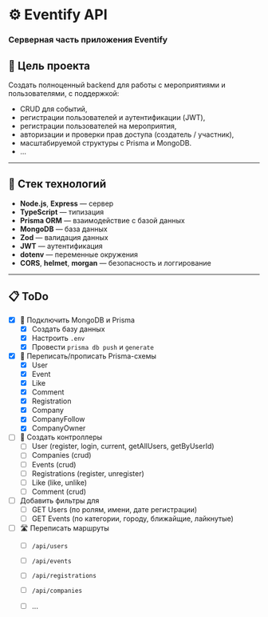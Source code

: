 # ⚙️ Eventify API

### Серверная часть приложения Eventify

## 🎯 Цель проекта

Создать полноценный backend для работы с мероприятиями и пользователями, с поддержкой:
- CRUD для событий,
- регистрации пользователей и аутентификации (JWT),
- регистрации пользователей на мероприятия,
- авторизации и проверки прав доступа (создатель / участник),
- масштабируемой структуры с Prisma и MongoDB.
- ...

---

## 🧩 Стек технологий

- **Node.js**, **Express** — сервер
- **TypeScript** — типизация
- **Prisma ORM** — взаимодействие с базой данных
- **MongoDB** — база данных
- **Zod** — валидация данных
- **JWT** — аутентификация
- **dotenv** — переменные окружения
- **CORS**, **helmet**, **morgan** — безопасность и логгирование

---

## 📋 ToDo

- [x] 🔌 Подключить MongoDB и Prisma
  - [x] Создать базу данных
  - [x] Настроить `.env`
  - [x] Провести `prisma db push` и `generate`

- [x] 🧱 Переписать/прописать Prisma-схемы
  - [x] User
  - [x] Event
  - [x] Like
  - [x] Comment
  - [x] Registration
  - [x] Company
  - [x] CompanyFollow
  - [x] CompanyOwner

- [ ] 🧠 Создать контроллеры
  - [ ] User (register, login, current, getAllUsers, getByUserId)
  - [ ] Companies (crud)
  - [ ] Events (crud)
  - [ ] Registrations (register, unregister)
  - [ ] Like (like, unlike)
  - [ ] Comment (crud)
  
- [ ] Добавить фильтры для
  - [ ] GET Users (по ролям, имени, дате регистрации) 
  - [ ] GET Events (по категории, городу, ближайщие, лайкнутые) 

- [ ] 🛣️ Переписать маршруты
  - [ ] `/api/users`
  - [ ] `/api/events`
  - [ ] `/api/registrations`
  - [ ] `/api/companies`
  - [ ] ...


